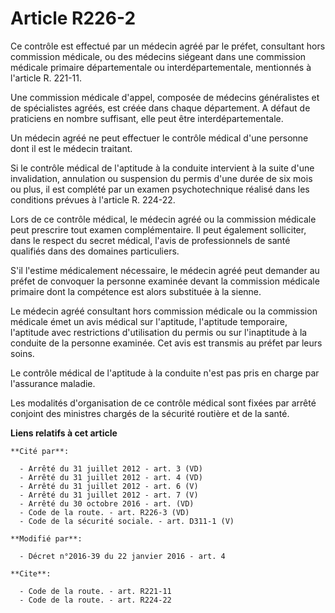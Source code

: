 # Article R226-2

Ce contrôle est effectué par un médecin agréé par le préfet, consultant hors commission médicale, ou des médecins siégeant
dans une commission médicale primaire départementale ou interdépartementale, mentionnés à l'article R. 221-11. 

Une commission médicale d'appel, composée de médecins généralistes et de spécialistes agréés, est créée dans chaque
département. A défaut de praticiens en nombre suffisant, elle peut être interdépartementale. 

Un médecin agréé ne peut effectuer le contrôle médical d'une personne dont il est le médecin traitant. 

Si le contrôle médical de l'aptitude à la conduite intervient à la suite d'une invalidation, annulation ou suspension du
permis     d'une durée de six mois ou plus, il est complété par un examen psychotechnique réalisé dans les conditions prévues
à l'article R. 224-22. 

Lors de ce contrôle médical, le médecin agréé ou la commission médicale peut prescrire tout examen complémentaire. Il peut
également solliciter, dans le respect du secret médical, l'avis de professionnels de santé qualifiés dans des domaines
particuliers. 

S'il l'estime médicalement nécessaire, le médecin agréé peut demander au préfet de convoquer la personne examinée devant la
commission médicale primaire dont la compétence est alors substituée à la sienne. 

Le médecin agréé consultant hors commission médicale ou la commission médicale émet un avis médical sur l'aptitude,
l'aptitude temporaire, l'aptitude avec restrictions d'utilisation du permis ou sur l'inaptitude à la conduite de la personne
examinée. Cet avis est transmis au préfet par leurs soins. 

Le contrôle médical de l'aptitude à la conduite n'est pas pris en charge par l'assurance maladie. 

Les modalités d'organisation de ce contrôle médical sont fixées par arrêté conjoint des ministres chargés de la sécurité
routière et de la santé.

**Liens relatifs à cet article**

	**Cité par**:

	  - Arrêté du 31 juillet 2012 - art. 3 (VD)
	  - Arrêté du 31 juillet 2012 - art. 4 (VD)
	  - Arrêté du 31 juillet 2012 - art. 6 (V)
	  - Arrêté du 31 juillet 2012 - art. 7 (V)
	  - Arrêté du 30 octobre 2016 - art. (VD)
	  - Code de la route. - art. R226-3 (VD)
	  - Code de la sécurité sociale. - art. D311-1 (V)

	**Modifié par**:

	  - Décret n°2016-39 du 22 janvier 2016 - art. 4

	**Cite**:

	  - Code de la route. - art. R221-11
	  - Code de la route. - art. R224-22
